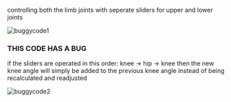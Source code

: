 controlling both the limb joints with seperate sliders for upper and lower joints

![buggycode1](https://user-images.githubusercontent.com/91419527/226056024-b306a66d-956d-49ab-b28c-c03d8d6000f2.gif)

### THIS CODE HAS A BUG
if the sliders are operated in this order: knee -> hip -> knee
then the new knee angle will simply be added to the previous knee angle instead of being recalculated and readjusted

![buggycode2](https://user-images.githubusercontent.com/91419527/226056696-1c15ee36-b0f2-495e-a0d2-26bc8ca9f7fd.gif)
